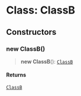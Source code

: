 # Class: ClassB

## Constructors

### new ClassB()

> **new ClassB**(): [`ClassB`](module-1.submodules.submodule-1.Class.ClassB.md)

#### Returns

[`ClassB`](module-1.submodules.submodule-1.Class.ClassB.md)
